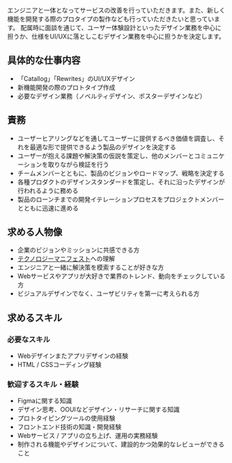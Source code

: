 エンジニアと一体となってサービスの改善を行っていただきます。また、新しく機能を開発する際のプロタイプの製作なども行っていただきたいと思っています。
配属時に面談を通じて、ユーザー体験設計といったデザイン業務を中心に担うか、仕様をUI/UXに落としこむデザイン業務を中心に担うかを決定します。

## 具体的な仕事内容 
- 「Catallog」「Rewrites」のUI/UXデザイン 
- 新機能開発の際のプロトタイプ作成 
- 必要なデザイン業務（ノベルティデザイン、ポスターデザインなど）

## 責務
- ユーザーヒアリングなどを通してユーザーに提供するべき価値を調査し、それを最適な形で提供できるよう製品のデザインを決定する
- ユーザーが抱える課題や解決策の仮説を策定し、他のメンバーとコミュニケーションを取りながら検証を行う
- チームメンバーとともに、製品のビジョンやロードマップ、戦略を決定する
- 各種プロダクトのデザインスタンダードを策定し、それに沿ったデザインが行われるように務める
- 製品のローンチまでの開発イテレーションプロセスをプロジェクトメンバーとともに迅速に進める

## 求める人物像 
- 企業のビジョンやミッションに共感できる方
- [テクノロジーマニフェスト](README.md)への理解
- エンジニアと一緒に解決策を模索することが好きな方 
- Webサービスやアプリが大好きで業界のトレンド、動向をチェックしている方 
- ビジュアルデザインでなく、ユーザビリティを第一に考えられる方

## 求めるスキル 

### 必要なスキル 
- Webデザインまたアプリデザインの経験 
- HTML / CSSコーディング経験

### 歓迎するスキル・経験 
- Figmaに関する知識
- デザイン思考、OOUIなどデザイン・リサーチに関する知識
- プロトタイピングツールの使用経験 
- フロントエンド技術の知識・開発経験 
- Webサービス / アプリの立ち上げ、運用の実務経験
- 制作される機能やデザインについて、建設的かつ効果的なレビューができること
